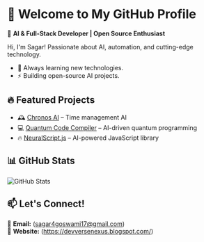 # 👋 Welcome to My GitHub Profile  

🚀 **AI & Full-Stack Developer | Open Source Enthusiast**  

Hi, I'm Sagar! Passionate about AI, automation, and cutting-edge technology.  
- 🌱 Always learning new technologies.  
- ⚡ Building open-source AI projects.  

## 🔥 Featured Projects  
- 🕰 [Chronos AI](https://github.com/YourGitHub/Chronos-AI) – Time management AI  
- 💻 [Quantum Code Compiler](https://github.com/YourGitHub/Quantum-Code-Compiler) – AI-driven quantum programming  
- 🔥 [NeuralScript.js](https://github.com/YourGitHub/NeuralScript.js) – AI-powered JavaScript library  

## 📊 GitHub Stats  
![GitHub Stats](https://github-readme-stats.vercel.app/api?username=YourGitHub&show_icons=true&theme=radical)  

## 📫 Let's Connect!  
🔹 **Email:** (sagar4goswami17@gmail.com)  
🔹 **Website:** (https://devversenexus.blogspot.com/) 

